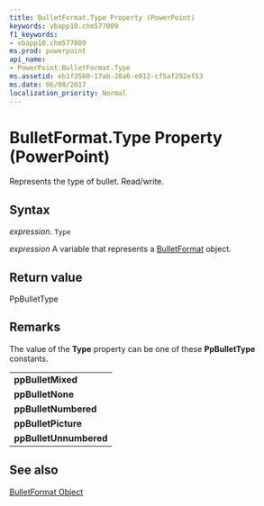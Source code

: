 ```yaml
---
title: BulletFormat.Type Property (PowerPoint)
keywords: vbapp10.chm577009
f1_keywords:
- vbapp10.chm577009
ms.prod: powerpoint
api_name:
- PowerPoint.BulletFormat.Type
ms.assetid: eb1f3560-17ab-28a6-e012-cf5af292ef53
ms.date: 06/08/2017
localization_priority: Normal
---
```



# BulletFormat.Type Property (PowerPoint)

Represents the type of bullet. Read/write.


## Syntax

 _expression_. `Type`

_expression_ A variable that represents a [BulletFormat](./PowerPoint.BulletFormat.md) object.


## Return value

PpBulletType


## Remarks

The value of the  **Type** property can be one of these **PpBulletType** constants.


||
|:-----|
|**ppBulletMixed**|
|**ppBulletNone**|
|**ppBulletNumbered**|
|**ppBulletPicture**|
|**ppBulletUnnumbered**|

## See also


[BulletFormat Object](PowerPoint.BulletFormat.md)


